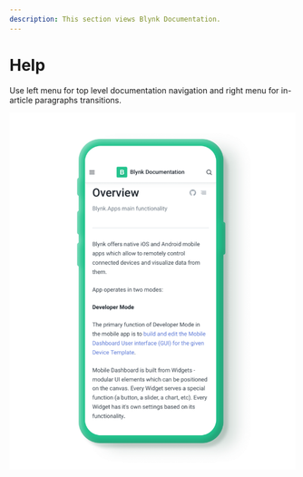 ```yaml
---
description: This section views Blynk Documentation.
---
```


# Help

Use left menu for top level documentation navigation and right menu for in-article paragraphs transitions.

![](<../../.gitbook/assets/help (1) (1) (1).png>)
